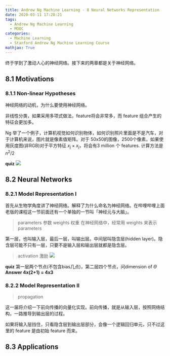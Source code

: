 ```yaml
---
title: Andrew Ng Machine Learning - 8 Neural Networks Representation
date: 2020-03-11 17:28:21
tags:
  - Andrew Ng Machine Learning
  - MOOC
categories:
  - Machine Learning
  - Stanford Andrew Ng Machine Learning Course
mathjax: True
---
```

终于学到了激动人心的神经网络。接下来的两章都是关于神经网络。
## 8.1 Motivations
### 8.1.1 Non-linear Hypotheses
神经网络的动机，为什么要使用神经网络。

非线性分类，如果采用多项式做法，feature将会非常多，而 feature 组合产生的特征会更加多。

Ng 举了一个例子，计算机视觉如何识别物体，如何识别照片里面是不是汽车，对于计算机来说，图片就是像素值矩阵。对于 50x50的图像，2500个像素，如果使用灰度图(非RGB)对于平方特征 $x_j \times x_j$，将会有3 million 个 features. 计算方法是 $n^2/2$

**quiz**
![](https://i.loli.net/2020/03/11/tTylDqKEYHU4bJd.png)
## 8.2 Neural Networks
### 8.2.1 Model Representation I
首先从生物学角度讲了神经网络。解释了为什么命名为神经网络。在哔哩哔哩上面老版的课程这一节前面还有一个单独的一节叫「神经元与大脑」。

> parameters 参数
> weights 权重
> 在神经网络中，经常用 weights 来表示 parameters

第一层，也叫输入层，最后一层，叫输出层。中间层叫隐含层(hidden layer)。隐含层可能不只有一层，只要不是输入层和输出层就都是隐含层。

> activation 激励
![](https://i.loli.net/2020/03/11/DoflSUFPqQnxN5Z.png)

**quiz**
第一层两个节点(不包含bias几点)，第二层四个节点，问dimension of $\Theta$
**Answer 4x(2+1) = 4x3**
### 8.2.2 Model Representation II
> propagation

这一届将介绍一下前向传播的向量化实现。前向传播，就是从输入层，按照网络结构，一路推导到输出层的过程。

如果将输入层挡住，只看隐含层到输出层部分，会像一个逻辑回归单元，只不过这里的 feature 是由初始 feature 而来。


## 8.3 Applications
